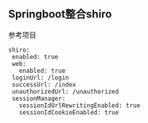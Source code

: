 ## Springboot整合shiro

参考项目

   ```
  shiro:
    enabled: true
    web:
      enabled: true
    loginUrl: /login
    successUrl: /index
    unauthorizedUrl: /unauthorized
    sessionManager:
      sessionIdUrlRewritingEnabled: true
      sessionIdCookieEnabled: true
   ```


